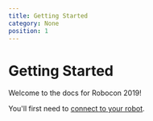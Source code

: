```yaml
---
title: Getting Started
category: None
position: 1
---
```


# Getting Started

Welcome to the docs for Robocon 2019!

You'll first need to [connect to your robot](/connecting.html).
